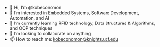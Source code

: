 - 👋 Hi, I’m @kobeconomon
- 👀 I’m interested in Embedded Systems, Software Development, Automation, and AI
- 🌱 I’m currently learning RFID technology, Data Structures & Algorithms, and OOP techniques
- 💞️ I’m looking to collaborate on anything
- 📫 How to reach me: kobeconomon@knights.ucf.edu

<!---
kobeconomon/kobeconomon is a ✨ special ✨ repository because its `README.md` (this file) appears on your GitHub profile.
You can click the Preview link to take a look at your changes.
--->
